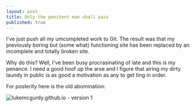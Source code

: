 ```yaml
---
layout: post
title: Only the penitent man shall pass
published: true
---
```


I've just push all my umcompleted work to Git. The result was that my previously boring but (some what) functioning site has been replaced by an incomplete and totally broken site. 

Why do this? Well, I've been busy procrasinating of late and this is my penance. I need a good hoof up the arse and I figure that airing my dirty laundy in public is as good a motivation as any to get ting in order.

For posterity here is the old abomination:

<img src="{{ site.baseurl }}/assets/site-versions/site-v1.0.jpg" alt="lukemcgurdy.github.io - version 1" >